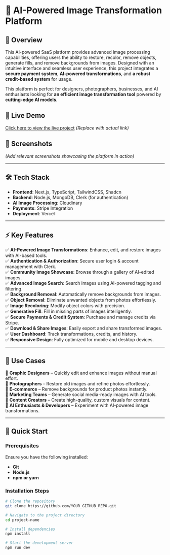 # 🚀 AI-Powered Image Transformation Platform

## 📌 Overview
This AI-powered SaaS platform provides advanced image processing capabilities, offering users the ability to restore, recolor, remove objects, generate fills, and remove backgrounds from images. Designed with an intuitive interface and seamless user experience, this project integrates a **secure payment system**, **AI-powered transformations**, and **a robust credit-based system** for usage.

This platform is perfect for designers, photographers, businesses, and AI enthusiasts looking for **an efficient image transformation tool** powered by **cutting-edge AI models**.

## 🔗 Live Demo
[Click here to view the live project](#) *(Replace with actual link)*

## 📸 Screenshots
*(Add relevant screenshots showcasing the platform in action)*

---

## 🛠️ Tech Stack

- **Frontend**: Next.js, TypeScript, TailwindCSS, Shadcn
- **Backend**: Node.js, MongoDB, Clerk (for authentication)
- **AI Image Processing**: Cloudinary
- **Payments**: Stripe Integration
- **Deployment**: Vercel

---

## ⚡ Key Features

✅ **AI-Powered Image Transformations**: Enhance, edit, and restore images with AI-based tools.  
✅ **Authentication & Authorization**: Secure user login & account management with Clerk.  
✅ **Community Image Showcase**: Browse through a gallery of AI-edited images.  
✅ **Advanced Image Search**: Search images using AI-powered tagging and filtering.  
✅ **Background Removal**: Automatically remove backgrounds from images.  
✅ **Object Removal**: Eliminate unwanted objects from photos effortlessly.  
✅ **Image Recoloring**: Modify object colors with precision.  
✅ **Generative Fill**: Fill in missing parts of images intelligently.  
✅ **Secure Payments & Credit System**: Purchase and manage credits via Stripe.  
✅ **Download & Share Images**: Easily export and share transformed images.  
✅ **User Dashboard**: Track transformations, credits, and history.  
✅ **Responsive Design**: Fully optimized for mobile and desktop devices.  

---

## 🎯 Use Cases

🔹 **Graphic Designers** – Quickly edit and enhance images without manual effort.  
🔹 **Photographers** – Restore old images and refine photos effortlessly.  
🔹 **E-commerce** – Remove backgrounds for product photos instantly.  
🔹 **Marketing Teams** – Generate social media-ready images with AI tools.  
🔹 **Content Creators** – Create high-quality, custom visuals for content.  
🔹 **AI Enthusiasts & Developers** – Experiment with AI-powered image transformations.  

---

## 🚀 Quick Start

### **Prerequisites**
Ensure you have the following installed:
- **Git**
- **Node.js**
- **npm or yarn**

### **Installation Steps**
```bash
# Clone the repository
git clone https://github.com/YOUR_GITHUB_REPO.git

# Navigate to the project directory
cd project-name

# Install dependencies
npm install

# Start the development server
npm run dev
